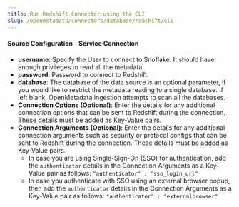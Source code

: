 ```yaml
---
title: Run Redshift Connector using the CLI
slug: /openmetadata/connectors/database/redshift/cli
---
```


<ConnectorIntro connector="Redshift" goal="CLI" hasUsage="true" hasProfiler="true" hasDBT="true" />

<Requirements />

<MetadataIngestionServiceDev service="database" connector="Redshift" goal="CLI"/>

<h4>Source Configuration - Service Connection</h4>

- **username**: Specify the User to connect to Snoflake. It should have enough privileges to read all the metadata.
- **password**: Password to connect to Redshift.
- **database**: The database of the data source is an optional parameter, if you would like to restrict the metadata reading to a single database. If left blank, OpenMetadata ingestion attempts to scan all the databases.
- **Connection Options (Optional)**: Enter the details for any additional connection options that can be sent to Redshift during the connection. These details must be added as Key-Value pairs.
- **Connection Arguments (Optional)**: Enter the details for any additional connection arguments such as security or protocol configs that can be sent to Redshift during the connection. These details must be added as Key-Value pairs.
    - In case you are using Single-Sign-On (SSO) for authentication, add the `authenticator` details in the Connection Arguments as a Key-Value pair as follows: `"authenticator" : "sso_login_url"`
    - In case you authenticate with SSO using an external browser popup, then add the `authenticator` details in the Connection Arguments as a Key-Value pair as follows: `"authenticator" : "externalbrowser"`

<MetadataIngestionConfig service="database" connector="Redshift" goal="CLI" hasUsage="true" hasProfiler="true" hasDBT="true"/>
